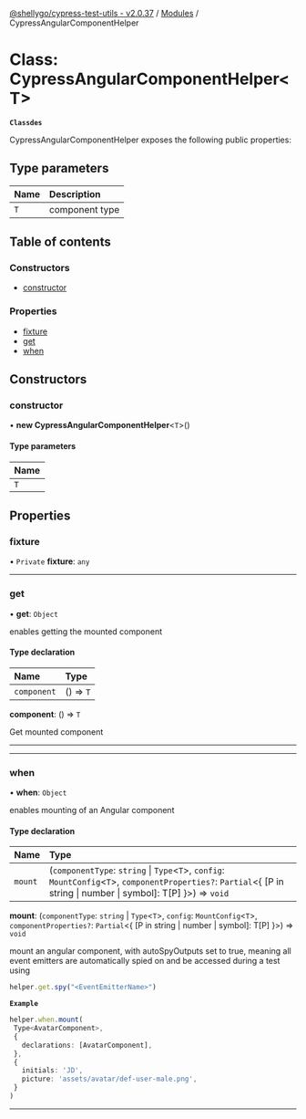 [@shellygo/cypress-test-utils - v2.0.37](../README.md) / [Modules](../modules.md) / CypressAngularComponentHelper

# Class: CypressAngularComponentHelper<T\>

**`Classdes`**

CypressAngularComponentHelper exposes the following public properties:

## Type parameters

| Name | Description |
| :------ | :------ |
| `T` | component type |

## Table of contents

### Constructors

- [constructor](CypressAngularComponentHelper.md#constructor)

### Properties

- [fixture](CypressAngularComponentHelper.md#fixture)
- [get](CypressAngularComponentHelper.md#get)
- [when](CypressAngularComponentHelper.md#when)

## Constructors

### constructor

• **new CypressAngularComponentHelper**<`T`\>()

#### Type parameters

| Name |
| :------ |
| `T` |

## Properties

### fixture

• `Private` **fixture**: `any`

___

### get

• **get**: `Object`

enables getting the mounted component

#### Type declaration

| Name | Type |
| :------ | :------ |
| `component` | () => `T` |

**component**: () => `T`

Get mounted component

-----

___

### when

• **when**: `Object`

enables mounting of an Angular component

#### Type declaration

| Name | Type |
| :------ | :------ |
| `mount` | (`componentType`: `string` \| `Type`<`T`\>, `config`: `MountConfig`<`T`\>, `componentProperties?`: `Partial`<{ [P in string \| number \| symbol]: T[P] }\>) => `void` |

**mount**: (`componentType`: `string` \| `Type`<`T`\>, `config`: `MountConfig`<`T`\>, `componentProperties?`: `Partial`<{ [P in string \| number \| symbol]: T[P] }\>) => `void`

mount an angular component, with autoSpyOutputs set to true, meaning all event emitters are automatically spied on
and be accessed during a test using
```ts
helper.get.spy("<EventEmitterName>")
```

**`Example`**

```ts
helper.when.mount(
 Type<AvatarComponent>,
 {
   declarations: [AvatarComponent],
 },
 {
   initials: 'JD',
   picture: 'assets/avatar/def-user-male.png',
 }
)
```

-----
